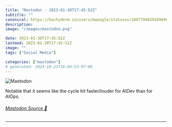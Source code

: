 ```yaml
---
title: "Mastodon - 2023-01-30T17:45:52Z"
subtitle: ""
canonical: https://hachyderm.io/users/mweagle/statuses/109779402916949067
description:
image: "/images/mastodon.png"

date: 2023-01-30T17:45:52Z
lastmod: 2023-01-30T17:45:52Z
image: ""
tags: ["Social Media"]

categories: ["mastodon"]
# generated: 2024-10-23T18:04:53-07:00
---
```

![Mastodon](/images/mastodon.png)

<p>Notable that it seems like the cycle hit faster/louder for AIDev than for AIOps.</p>


###### [Mastodon Source 🐘](https://hachyderm.io/@mweagle/109779402916949067)

___
